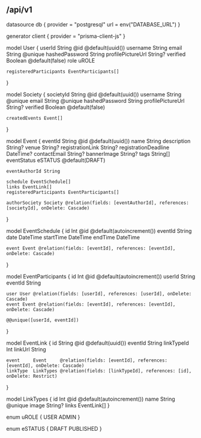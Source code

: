 ## /api/v1

datasource db {
  provider = "postgresql"
  url      = env("DATABASE_URL")
}

generator client {
  provider = "prisma-client-js"
}

model User {
    userId String @id @default(uuid())
    username String
    email String @unique
    hashedPassword String
    profilePictureUrl String?
    verified Boolean @default(false)
    role uROLE

    registeredParticipants EventParticipants[]
}

model Society {
    societyId String @id @default(uuid())
    username String @unique
    email String @unique
    hashedPassword String
    profilePictureUrl String?
    verified Boolean @default(false)

    createdEvents Event[]
}

model Event {
    eventId String @id @default(uuid())
    name String
    description String?
    venue String?
    registrationLink String?
    registrationDeadline DateTime?
    contactEmail String?
    bannerImage String?
    tags String[]
    eventStatus eSTATUS @default(DRAFT)

    eventAuthorId String

    schedule EventSchedule[]
    links EventLink[]
    registeredParticipants EventParticipants[]

    authorSociety Society @relation(fields: [eventAuthorId], references: [societyId], onDelete: Cascade)
}

model EventSchedule {
    id Int @id @default(autoincrement())
    eventId String
    date DateTime
    startTime DateTime
    endTime DateTime

    event Event @relation(fields: [eventId], references: [eventId], onDelete: Cascade)
}

model EventParticipants {
    id Int @id @default(autoincrement())
    userId String
    eventId String
    
    user User @relation(fields: [userId], references: [userId], onDelete: Cascade)
    event Event @relation(fields: [eventId], references: [eventId], onDelete: Cascade)

    @@unique([userId, eventId])
}

model EventLink {
    id        String    @id @default(uuid())
    eventId   String
    linkTypeId Int
    linkUrl   String

    event     Event     @relation(fields: [eventId], references: [eventId], onDelete: Cascade)
    linkType  LinkTypes @relation(fields: [linkTypeId], references: [id], onDelete: Restrict)
}

model LinkTypes {
    id Int @id @default(autoincrement())
    name String @unique
    image String?
    links EventLink[]
}

enum uROLE {
    USER
    ADMIN
}

enum eSTATUS {
    DRAFT
    PUBLISHED
}
